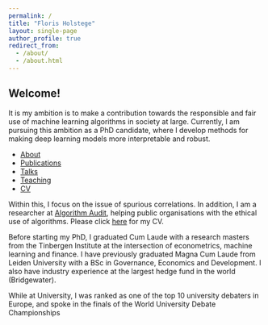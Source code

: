 ```yaml
---
permalink: /
title: "Floris Holstege"
layout: single-page
author_profile: true
redirect_from: 
  - /about/
  - /about.html
---
```


## Welcome!

It is my ambition is to make a contribution towards the responsible and fair use of machine learning algorithms in society at large. Currently, I am pursuing this ambition as a PhD candidate, where I develop methods for making deep learning models more interpretable and robust.

<div id="section-nav" class="section-navigation">
  <ul>
    <li><a href="#about-section">About</a></li>
    <li><a href="#publications-section">Publications</a></li>
    <li><a href="#talks-section">Talks</a></li>
    <li><a href="#teaching-section">Teaching</a></li>
    <li><a href="#cv-section">CV</a></li>
  </ul>
</div>

Within this, I focus on the issue of spurious correlations. In addition, I am a researcher at [Algorithm Audit](https://algorithmaudit.eu), helping public organisations with the ethical use of algorithms. Please click [here](https://fholstege.github.io/assets/docs/cv.pdf) for my CV.

Before starting my PhD, I graduated Cum Laude with a research masters from the Tinbergen Institute at the intersection of econometrics, machine learning and finance. I have previously graduated Magna Cum Laude from Leiden University with a BSc in Governance, Economics and Development. I also have industry experience at the largest hedge fund in the world (Bridgewater). 

While at University, I was ranked as one of the top 10 university debaters in Europe, and spoke in the finals of the World University Debate Championships